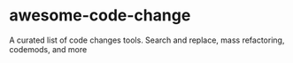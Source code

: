 # awesome-code-change
A curated list of code changes tools. Search and replace, mass refactoring, codemods, and more
